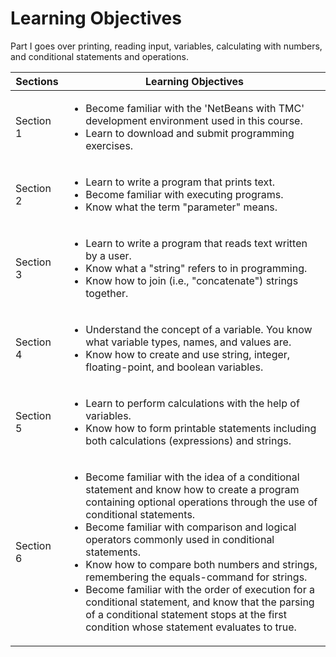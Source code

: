 # Learning Objectives
Part I goes over printing, reading input, variables, calculating with numbers, and conditional statements and operations.

 Sections     | Learning Objectives 
 ------------ | ------------------- 
 Section 1    | <ul><li>Become familiar with the 'NetBeans with TMC' development environment used in this course.</li> <li>Learn to download and submit programming exercises.</li></ul> 
 Section 2    | <ul><li>Learn to write a program that prints text.</li> <li> Become familiar with executing programs.</li> <li>Know what the term "parameter" means. </li></ul> 
 Section 3    | <ul><li>Learn to write a program that reads text written by a user.</li><li>Know what a "string" refers to in programming.</li><li>Know how to join (i.e., "concatenate") strings together.</li></ul> 
 Section 4    | <ul><li>Understand the concept of a variable. You know what variable types, names, and values are.</li><li>Know how to create and use string, integer, floating-point, and boolean variables.</li></ul> 
 Section 5    | <ul><li>Learn to perform calculations with the help of variables.</li><li>Know how to form printable statements including both calculations (expressions) and strings.</li></ul>
 Section 6    | <ul><li>Become familiar with the idea of a conditional statement and know how to create a program containing optional operations through the use of conditional statements.</li><li>Become familiar with comparison and logical operators commonly used in conditional statements.</li><li>Know how to compare both numbers and strings, remembering the equals-command for strings.</li><li>Become familiar with the order of execution for a conditional statement, and know that the parsing of a conditional statement stops at the first condition whose statement evaluates to true.</li></ul>
